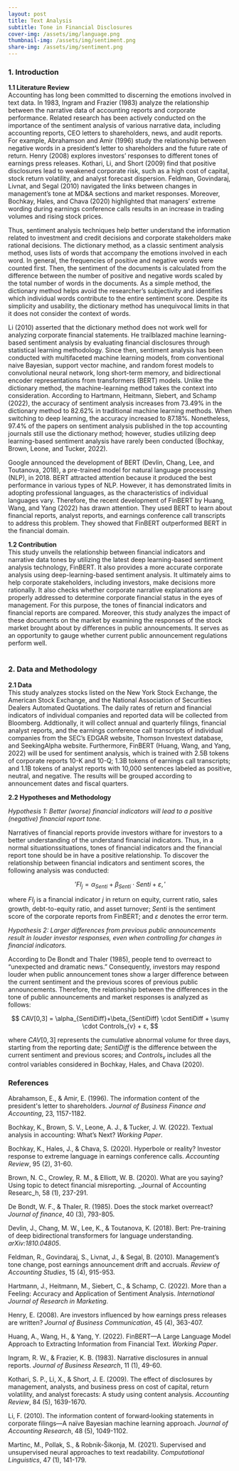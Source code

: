 ```yaml
---
layout: post
title: Text Analysis 
subtitle: Tone in Financial Disclosures
cover-img: /assets/img/language.png
thumbnail-img: /assets/img/sentiment.png
share-img: /assets/img/sentiment.png
---
```


<script type="text/x-mathjax-config">
  MathJax.Hub.Config({
    tex2jax:
		{inlineMath: [['$','$'], ['\\(','\\)']],
		 displayMath: [ ['$$','$$'], ["\\[","\\]"] ], 
            	 processEscapes: true }
		 });
</script>
<script src="//cdn.mathjax.org/mathjax/latest/MathJax.js?config=TeX-AMS-MML_HTMLorMML"></script>

### 1. Introduction <br>

**1.1 Literature Review** <br>
Accounting has long been committed to discerning the emotions involved in text data. In 1983, Ingram and Frazier (1983) analyze the relationship between the narrative data of accounting reports and corporate performance. Related research has been actively conducted on the importance of the sentiment analysis of various narrative data, including accounting reports, CEO letters to shareholders, news, and audit reports. For example, Abrahamson and Amir (1996) study the relationship between negative words in a president’s letter to shareholders and the future rate of return. Henry (2008) explores investors’ responses to different tones of earnings press releases. Kothari, Li, and Short (2009) find that positive disclosures lead to weakened corporate risk, such as a high cost of capital, stock return volatility, and analyst forecast dispersion. Feldman, Govindaraj, Livnat, and Segal (2010) navigated the links between changes in management’s tone at MD&A sections and market responses. Moreover, Bochkay, Hales, and Chava (2020) highlighted that managers’ extreme wording during earnings conference calls results in an increase in trading volumes and rising stock prices.

Thus, sentiment analysis techniques help better understand the information related to investment and credit decisions and corporate stakeholders make rational decisions. The dictionary method, as a classic sentiment analysis method, uses lists of words that accompany the emotions involved in each word. In general, the frequencies of positive and negative words were counted first. Then, the sentiment of the documents is calculated from the difference between the number of positive and negative words scaled by the total number of words in the documents. As a simple method, the dictionary method helps avoid the researcher’s subjectivity and identifies which individual words contribute to the entire sentiment score. Despite its simplicity and usability, the dictionary method has unequivocal limits in that it does not consider the context of words.

Li (2010) asserted that the dictionary method does not work well for analyzing corporate financial statements. He trailblazed machine learning-based sentiment analysis by evaluating financial disclosures through statistical learning methodology. Since then, sentiment analysis has been conducted with multifaceted machine learning models, from conventional naive Bayesian, support vector machine, and random forest models to convolutional neural network, long short-term memory, and bidirectional encoder representations from transformers (BERT) models. Unlike the dictionary method, the machine-learning method takes the context into consideration. According to Hartmann, Heitmann, Siebert, and Schamp (2022), the accuracy of sentiment analysis increases from 73.49% in the dictionary method to 82.62% in traditional machine learning methods. When switching to deep learning, the accuracy increased to 87.18%. Nonetheless, 97.4% of the papers on sentiment analysis published in the top accounting journals still use the dictionary method; however, studies utilizing deep learning-based sentiment analysis have rarely been conducted (Bochkay, Brown, Leone, and Tucker, 2022).

Google announced the development of BERT (Devlin, Chang, Lee, and Toutanova, 2018), a pre-trained model for natural language processing (NLP), in 2018. BERT attracted attention because it produced the best performance in various types of NLP. However, it has demonstrated limits in adopting professional languages, as the characteristics of individual languages vary. Therefore, the recent development of FinBERT by Huang, Wang, and Yang (2022) has drawn attention. They used BERT to learn about financial reports, analyst reports, and earnings conference call transcripts to address this problem. They showed that FinBERT outperformed BERT in the financial domain.

**1.2 Contribution** <br>
This study unveils the relationship between financial indicators and narrative data tones by utilizing the latest deep learning-based sentiment analysis technology, FinBERT. It also provides a more accurate corporate analysis using deep-learning-based sentiment analysis. It ultimately aims to help corporate stakeholders, including investors, make decisions more rationally. It also checks whether corporate narrative explanations are properly addressed to determine corporate financial status in the eyes of management. For this purpose, the tones of financial indicators and financial reports are compared. Moreover, this study analyzes the impact of these documents on the market by examining the responses of the stock market brought about by differences in public announcements. It serves as an opportunity to gauge whether current public announcement regulations perform well. <br><br>

### 2. Data and Methodology <br>

**2.1 Data** <br>
This study analyzes stocks listed on the New York Stock Exchange, the American Stock Exchange, and the National Association of Securities Dealers Automated Quotations. The daily rates of return and financial indicators of individual companies and reported data will be collected from Bloomberg. Addtionally, it will collect annual and quarterly filings, financial analyst reports, and the earnings conference call transcripts of individual companies from the SEC’s EDGAR website, Thomson Investext database, and SeekingAlpha website. Furthermore, FinBERT (Huang, Wang, and Yang, 2022) will be used for sentiment analysis, which is trained with 2.5B tokens of corporate reports 10-K and 10-Q; 1.3B tokens of earnings call transcripts; and 1.1B tokens of analyst reports with 10,000 sentences labeled as positive, neutral, and negative. The results will be grouped according to announcement dates and fiscal quarters. 

**2.2 Hypotheses and Methodology** <br>

_Hypothesis 1: Better (worse) financial indicators will lead to a positive (negative) financial report tone._

Narratives of financial reports provide investors withare for investors to a better understanding of the understand financial indicators. Thus, in a normal situationssituations, tones of financial indicators and the financial report tone should be in have a positive relationship. To discover the relationship between financial indicators and sentiment scores, the following analysis was conducted:

$$ 'FI_{j} = \alpha_{Senti} + \beta_{Senti} \cdot Senti + ε,' $$

where $FI_{j}$ is a financial indicator $j$ in return on equity, current ratio, sales growth, debt-to-equity ratio, and asset turnover; $Senti$ is the sentiment score of the corporate reports from FinBERT; and $ε$ denotes the error term.

_Hypothesis 2: Larger differences from previous public announcements result in louder investor responses, even when controlling for changes in financial indicators._

According to De Bondt and Thaler (1985), people tend to overreact to “unexpected and dramatic news.” Consequently, investors may respond louder when public announcement tones show a larger difference between the current sentiment and the previous scores of previous public announcements. Therefore, the relationship between the differences in the tone of public announcements and market responses is analyzed as follows:

$$ CAV[0,3] = \alpha_{SentiDiff}+\beta_{SentiDiff} \cdot SentiDiff + \sumγ \cdot Controls_{v} + ε, $$

where $CAV[0,3]$ represents the cumulative abnormal volume for three days, starting from the reporting date; $SentiDiff$ is the difference between the current sentiment and previous scores; and $Controls_{v}$ includes all the control variables considered in Bochkay, Hales, and Chava (2020). <br>

### References
Abrahamson, E., & Amir, E. (1996). The information content of the president's letter to shareholders. _Journal of Business Finance and Accounting_, 23, 1157-1182.

Bochkay, K., Brown, S. V., Leone, A. J., & Tucker, J. W. (2022). Textual analysis in accounting: What’s Next? _Working Paper_.

Bochkay, K., Hales, J., & Chava, S. (2020). Hyperbole or reality? Investor response to extreme language in earnings conference calls. _Accounting Review_, 95 (2), 31-60.

Brown, N. C., Crowley, R. M., & Elliott, W. B. (2020). What are you saying? Using topic to detect financial misreporting. _Journal of Accounting Researc_h, 58 (1), 237-291.

De Bondt, W. F., & Thaler, R. (1985). Does the stock market overreact? _Journal of finance_, 40 (3), 793-805.

Devlin, J., Chang, M. W., Lee, K., & Toutanova, K. (2018). Bert: Pre-training of deep bidirectional transformers for language understanding. _arXiv:1810.04805_.

Feldman, R., Govindaraj, S., Livnat, J., & Segal, B. (2010). Management’s tone change, post earnings announcement drift and accruals. _Review of Accounting Studies_, 15 (4), 915-953.

Hartmann, J., Heitmann, M., Siebert, C., & Schamp, C. (2022). More than a Feeling: Accuracy and Application of Sentiment Analysis. _International Journal of Research in Marketing_.

Henry, E. (2008). Are investors influenced by how earnings press releases are written? _Journal of Business Communication_, 45 (4), 363-407.

Huang, A., Wang, H., & Yang, Y. (2022). FinBERT—A Large Language Model Approach to Extracting Information from Financial Text. _Working Paper_.

Ingram, R. W., & Frazier, K. B. (1983). Narrative disclosures in annual reports. _Journal of Business Research_, 11 (1), 49-60.

Kothari, S. P., Li, X., & Short, J. E. (2009). The effect of disclosures by management, analysts, and business press on cost of capital, return volatility, and analyst forecasts: A study using content analysis. _Accounting Review_, 84 (5), 1639-1670.

Li, F. (2010). The information content of forward‐looking statements in corporate filings—A naïve Bayesian machine learning approach. _Journal of Accounting Research_, 48 (5), 1049-1102.

Martinc, M., Pollak, S., & Robnik-Šikonja, M. (2021). Supervised and unsupervised neural approaches to text readability. _Computational Linguistics_, 47 (1), 141-179.

